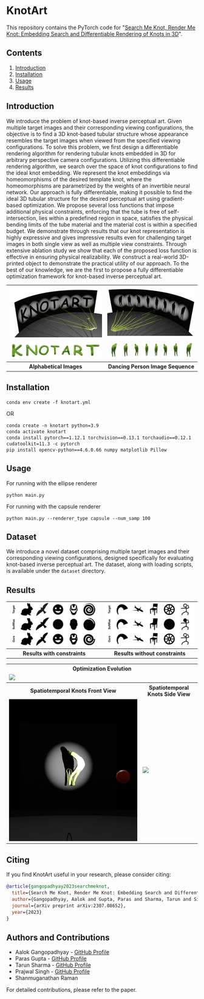 # KnotArt

This repository contains the PyTorch code for 
"[Search Me Knot, Render Me Knot: Embedding Search and Differentiable Rendering of Knots in 3D](https://arxiv.org/abs/2307.08652)".

## Contents

1. [Introduction](#introduction)
2. [Installation](#installation)
3. [Usage](#usage)
4. [Results](#results)

## Introduction

We introduce the problem of knot-based inverse perceptual art. Given multiple target images and their corresponding viewing configurations, the objective is to find a 3D knot-based tubular structure whose appearance resembles the target images when viewed from the specified viewing configurations. To solve this problem, we first design a differentiable rendering algorithm for rendering tubular knots embedded in 3D for arbitrary perspective camera configurations. Utilizing this differentiable rendering algorithm, we search over the space of knot configurations to find the ideal knot embedding. We represent the knot embeddings via homeomorphisms of the desired template knot, where the homeomorphisms are parametrized by the weights of an invertible neural network. Our approach is fully differentiable, making it possible to find the ideal 3D tubular structure for the desired perceptual art using gradient-based optimization. We propose several loss functions that impose additional physical constraints, enforcing that the tube is free of self-intersection, lies within a predefined region in space, satisfies the physical bending limits of the tube material and the material cost is within a specified budget. We demonstrate through results that our knot representation is highly expressive and gives impressive results even for challenging target images in both single view as well as multiple view constraints. Through extensive ablation study we show that each of the proposed loss function is effective in ensuring physical realizability. We construct a real-world 3D-printed object to demonstrate the practical utility of our approach. To the best of our knowledge, we are the first to propose a fully differentiable optimization framework for knot-based inverse perceptual art.

<table width="100%">
  <tr>
    <td><img src="https://github.com/aalok1993/KnotArt/blob/main/assets/knotart_teaser_gallery.png"/></td>
    <td><img src="https://github.com/aalok1993/KnotArt/blob/main/assets/DancerA.png"/></td>
  </tr>
  <tr>
    <td><img src="https://github.com/aalok1993/KnotArt/blob/main/assets/knotart_teaser_front.png"/></td>
    <td><img src="https://github.com/aalok1993/KnotArt/blob/main/assets/DancerB.png"/></td>
  </tr>
  <tr>
    <th><center>Alphabetical Images</center></th>
    <th><center>Dancing Person Image Sequence</center></th>
  </tr>
</table>

## Installation

```
conda env create -f knotart.yml
```

OR

```
conda create -n knotart python=3.9
conda activate knotart
conda install pytorch==1.12.1 torchvision==0.13.1 torchaudio==0.12.1 cudatoolkit=11.3 -c pytorch
pip install opencv-python==4.6.0.66 numpy matplotlib Pillow
```


## Usage

For running with the ellipse renderer
```
python main.py
```

For running with the capsule renderer
```
python main.py --renderer_type capsule --num_samp 100
```
## Dataset

We introduce a novel dataset comprising multiple target images and their corresponding viewing configurations, designed specifically for evaluating knot-based inverse perceptual art. The dataset, along with loading scripts, is available under the `dataset` directory.

## Results

<table width="100%">
  <tr>
    <td><img src="https://github.com/aalok1993/KnotArt/blob/main/assets/ResultsWithConstraint.png"/></td>
    <td><img src="https://github.com/aalok1993/KnotArt/blob/main/assets/ResultsWithoutConstraints.png"/></td>
  </tr>
  <tr>
    <th><center>Results with constraints</center></th>
    <th><center>Results without constraints</center></th>
  </tr>
</table>




<table width="100%">
  <th colspan=2><center>Optimization Evolution</center></th>
  <tr>
    <td colspan=2><img src="https://github.com/aalok1993/KnotArt/blob/main/assets/Optimization_Evolution.gif"/></td>
  </tr>
  <tr>
    <th><center>Spatiotemporal Knots Front View</center></th>
    <th><center>Spatiotemporal Knots Side View</center></th>
  </tr>
  <tr>
    <td><img src="https://github.com/aalok1993/KnotArt/blob/main/assets/Spatiotemporal_Knots_Front_View.gif"/></td>
    <td><img src="https://github.com/aalok1993/KnotArt/blob/main/assets/Spatiotemporal_Knots_Side_View.gif"/></td>
  </tr>
</table>


## Citing

If you find KnotArt useful in your research, please consider citing:

```bibtex
@article{gangopadhyay2023searchmeknot,
  title={Search Me Knot, Render Me Knot: Embedding Search and Differentiable Rendering of Knots in 3D},
  author={Gangopadhyay, Aalok and Gupta, Paras and Sharma, Tarun and Singh, Prajwal and Raman, Shanmuganathan},
  journal={arXiv preprint arXiv:2307.08652},
  year={2023}
}
```




## Authors and Contributions

- Aalok Gangopadhyay - [GitHub Profile](https://github.com/aalok1993)
- Paras Gupta - [GitHub Profile](https://github.com/paras-gupt)
- Tarun Sharma - [GitHub Profile](https://github.com/tarun2001sharma)
- Prajwal Singh - [GitHub Profile](https://github.com/prajwalsingh)
- Shanmuganathan Raman

For detailed contributions, please refer to the paper.
